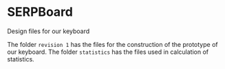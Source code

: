 # SERPBoard
Design files for our keyboard

The folder `revision 1` has the files for the construction of the prototype of our keyboard.
The folder `statistics` has the files used in calculation of statistics.
